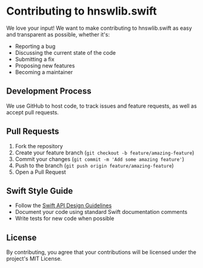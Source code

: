 # Contributing to hnswlib.swift

We love your input! We want to make contributing to hnswlib.swift as easy and transparent as possible, whether it's:

- Reporting a bug
- Discussing the current state of the code
- Submitting a fix
- Proposing new features
- Becoming a maintainer

## Development Process

We use GitHub to host code, to track issues and feature requests, as well as accept pull requests.

## Pull Requests

1. Fork the repository
2. Create your feature branch (`git checkout -b feature/amazing-feature`)
3. Commit your changes (`git commit -m 'Add some amazing feature'`)
4. Push to the branch (`git push origin feature/amazing-feature`)
5. Open a Pull Request

## Swift Style Guide

- Follow the [Swift API Design Guidelines](https://swift.org/documentation/api-design-guidelines/)
- Document your code using standard Swift documentation comments
- Write tests for new code when possible

## License

By contributing, you agree that your contributions will be licensed under the project's MIT License. 
